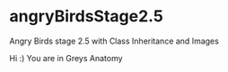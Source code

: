 # angryBirdsStage2.5
Angry Birds stage 2.5 with Class Inheritance and Images


Hi :) You are in Greys Anatomy 